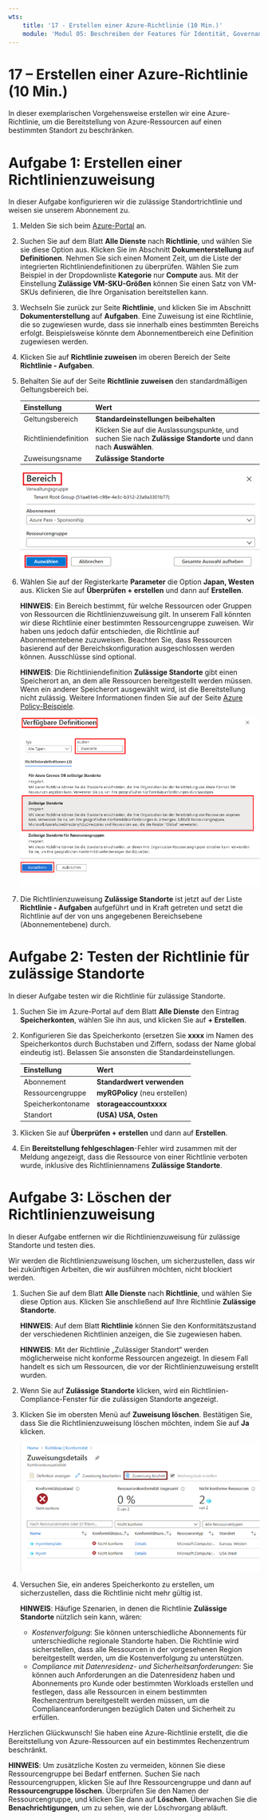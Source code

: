 ```yaml
---
wts:
    title: '17 - Erstellen einer Azure-Richtlinie (10 Min.)'
    module: 'Modul 05: Beschreiben der Features für Identität, Governance, Datenschutz und Compliance'
---
```

# 17 – Erstellen einer Azure-Richtlinie (10 Min.)

In dieser exemplarischen Vorgehensweise erstellen wir eine Azure-Richtlinie, um die Bereitstellung von Azure-Ressourcen auf einen bestimmten Standort zu beschränken.

# Aufgabe 1: Erstellen einer Richtlinienzuweisung 

In dieser Aufgabe konfigurieren wir die zulässige Standortrichtlinie und weisen sie unserem Abonnement zu. 

1. Melden Sie sich beim [Azure-Portal](https://portal.azure.com) an.

2. Suchen Sie auf dem Blatt **Alle Dienste** nach **Richtlinie**, und wählen Sie sie diese Option aus. Klicken Sie im Abschnitt **Dokumenterstellung** auf **Definitionen**.  Nehmen Sie sich einen Moment Zeit, um die Liste der integrierten Richtliniendefinitionen zu überprüfen. Wählen Sie zum Beispiel in der Dropdownliste **Kategorie** nur **Compute** aus. Mit der Einstellung **Zulässige VM-SKU-Größen** können Sie einen Satz von VM-SKUs definieren, die Ihre Organisation bereitstellen kann.

3. Wechseln Sie zurück zur Seite **Richtlinie**, und klicken Sie im Abschnitt **Dokumenterstellung** auf **Aufgaben**. Eine Zuweisung ist eine Richtlinie, die so zugewiesen wurde, dass sie innerhalb eines bestimmten Bereichs erfolgt. Beispielsweise könnte dem Abonnementbereich eine Definition zugewiesen werden. 

4. Klicken Sie auf **Richtlinie zuweisen** im oberen Bereich der Seite **Richtlinie - Aufgaben**.

5. Behalten Sie auf der Seite **Richtlinie zuweisen** den standardmäßigen Geltungsbereich bei.

      | Einstellung | Wert | 
    | --- | --- |
    | Geltungsbereich| **Standardeinstellungen beibehalten**|
    | Richtliniendefinition | Klicken Sie auf die Auslassungspunkte, und suchen Sie nach **Zulässige Standorte** und dann nach **Auswählen**. |
    | Zuweisungsname | **Zulässige Standorte** |
    
    ![Screenshot des Bereichs „Bereich“ mit ausgefüllten Feldwerten und hervorgehobener Schaltfläche „Auswählen“. ](../images/1402.png)
6. Wählen Sie auf der Registerkarte **Parameter** die Option **Japan, Westen** aus. Klicken Sie auf **Überprüfen + erstellen** und dann auf **Erstellen**.

    **HINWEIS**: Ein Bereich bestimmt, für welche Ressourcen oder Gruppen von Ressourcen die Richtlinienzuweisung gilt. In unserem Fall könnten wir diese Richtlinie einer bestimmten Ressourcengruppe zuweisen. Wir haben uns jedoch dafür entschieden, die Richtlinie auf Abonnementebene zuzuweisen. Beachten Sie, dass Ressourcen basierend auf der Bereichskonfiguration ausgeschlossen werden können. Ausschlüsse sind optional.

    **HINWEIS**: Die Richtliniendefinition **Zulässige Standorte** gibt einen Speicherort an, an dem alle Ressourcen bereitgestellt werden müssen. Wenn ein anderer Speicherort ausgewählt wird, ist die Bereitstellung nicht zulässig. Weitere Informationen finden Sie auf der Seite [Azure Policy-Beispiele](https://docs.microsoft.com/de-de/azure/governance/policy/samples/index).

   ![Screenshot des Bereichs „Verfügbare Definitionen“ mit verschiedenen hervorgehobenen Feldern und ausgewählter Option „Überwachungs-VMs, die keine verwalteten Datenträger verwenden“.](../images/1403.png)

9. Die Richtlinienzuweisung **Zulässige Standorte** ist jetzt auf der Liste **Richtlinie - Aufgaben** aufgeführt und in Kraft getreten und setzt die Richtlinie auf der von uns angegebenen Bereichsebene (Abonnementebene) durch.

# Aufgabe 2: Testen der Richtlinie für zulässige Standorte

In dieser Aufgabe testen wir die Richtlinie für zulässige Standorte. 

1. Suchen Sie im Azure-Portal auf dem Blatt **Alle Dienste** den Eintrag **Speicherkonten**, wählen Sie ihn aus, und klicken Sie auf **+ Erstellen**.

2. Konfigurieren Sie das Speicherkonto (ersetzen Sie **xxxx** im Namen des Speicherkontos durch Buchstaben und Ziffern, sodass der Name global eindeutig ist). Belassen Sie ansonsten die Standardeinstellungen. 

    | Einstellung | Wert | 
    | --- | --- |
    | Abonnement | **Standardwert verwenden** |
    | Ressourcengruppe | **myRGPolicy** (neu erstellen) |
    | Speicherkontoname | **storageaccountxxxx** |
    | Standort | **(USA) USA, Osten** |

3. Klicken Sie auf **Überprüfen + erstellen** und dann auf **Erstellen**. 

4. Ein **Bereitstellung fehlgeschlagen**-Fehler wird zusammen mit der Meldung angezeigt, dass die Ressource von einer Richtlinie verboten wurde, inklusive des Richtliniennamens **Zulässige Standorte**.

# Aufgabe 3: Löschen der Richtlinienzuweisung

In dieser Aufgabe entfernen wir die Richtlinienzuweisung für zulässige Standorte und testen dies. 

Wir werden die Richtlinienzuweisung löschen, um sicherzustellen, dass wir bei zukünftigen Arbeiten, die wir ausführen möchten, nicht blockiert werden.

1. Suchen Sie auf dem Blatt **Alle Dienste** nach **Richtlinie**, und wählen Sie diese Option aus. Klicken Sie anschließend auf Ihre Richtlinie **Zulässige Standorte**.

    **HINWEIS**: Auf dem Blatt **Richtlinie** können Sie den Konformitätszustand der verschiedenen Richtlinien anzeigen, die Sie zugewiesen haben.

    **HINWEIS**: Mit der Richtlinie „Zulässiger Standort“ werden möglicherweise nicht konforme Ressourcen angezeigt. In diesem Fall handelt es sich um Ressourcen, die vor der Richtlinienzuweisung erstellt wurden.
 
2. Wenn Sie auf **Zulässige Standorte** klicken, wird ein Richtlinien-Compliance-Fenster für die zulässigen Standorte angezeigt.

3. Klicken Sie im obersten Menü auf **Zuweisung löschen**. Bestätigen Sie, dass Sie die Richtlinienzuweisung löschen möchten, indem Sie auf **Ja** klicken.

   ![Screenshot des Menüelements „Zuweisung löschen“.](../images/1407.png)

4. Versuchen Sie, ein anderes Speicherkonto zu erstellen, um sicherzustellen, dass die Richtlinie nicht mehr gültig ist.

    **HINWEIS**: Häufige Szenarien, in denen die Richtlinie **Zulässige Standorte** nützlich sein kann, wären: 
    - *Kostenverfolgung*: Sie können unterschiedliche Abonnements für unterschiedliche regionale Standorte haben. Die Richtlinie wird sicherstellen, dass alle Ressourcen in der vorgesehenen Region bereitgestellt werden, um die Kostenverfolgung zu unterstützen. 
    - *Compliance mit Datenresidenz- und Sicherheitsanforderungen*: Sie können auch Anforderungen an die Datenresidenz haben und Abonnements pro Kunde oder bestimmten Workloads erstellen und festlegen, dass alle Ressourcen in einem bestimmten Rechenzentrum bereitgestellt werden müssen, um die Complianceanforderungen bezüglich Daten und Sicherheit zu erfüllen.

Herzlichen Glückwunsch! Sie haben eine Azure-Richtlinie erstellt, die die Bereitstellung von Azure-Ressourcen auf ein bestimmtes Rechenzentrum beschränkt.

**HINWEIS**: Um zusätzliche Kosten zu vermeiden, können Sie diese Ressourcengruppe bei Bedarf entfernen. Suchen Sie nach Ressourcengruppen, klicken Sie auf Ihre Ressourcengruppe und dann auf **Ressourcengruppe löschen**. Überprüfen Sie den Namen der Ressourcengruppe, und klicken Sie dann auf **Löschen**. Überwachen Sie die **Benachrichtigungen**, um zu sehen, wie der Löschvorgang abläuft.
